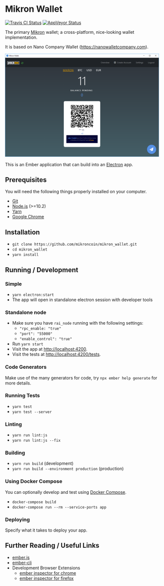 # Mikron Wallet

[![Travis CI Status](https://travis-ci.org/mikroncoin/mikron_wallet.svg?branch=master)](https://travis-ci.org/mikroncoin/mikron_wallet) [![AppVeyor Status](https://ci.appveyor.com/api/projects/status/917e9ui37nwt4i00/branch/master?svg=true)](https://ci.appveyor.com/project/devinus/mikron_wallet/branch/master)

The primary [Mikron](https://mikron.io) wallet; a cross-platform, nice-looking wallet implementation.

It is based on Nano Company Wallet (https://nanowalletcompany.com).

[![Screenshot](public/images/screenshot.png)](public/images/screenshot.png)

This is an Ember application that can build into an [Electron](https://electronjs.org/) app.

## Prerequisites

You will need the following things properly installed on your computer.

* [Git](https://git-scm.com/)
* [Node.js](https://nodejs.org/) (>=10.2)
* [Yarn](https://yarnpkg.com/)
* [Google Chrome](https://google.com/chrome/)

## Installation

* `git clone https://github.com/mikroncoin/mikron_wallet.git`
* `cd mikron_wallet`
* `yarn install`

## Running / Development

### Simple
* `yarn electron:start`
* The app will open in standalone electron session with developer tools

### Standalone node
* Make sure you have `rai_node` running with the following settings:
  * `"rpc_enable: "true"`
  * `"port": "55000"`
  * `"enable_control": "true"`
* Run `yarn start`
* Visit the app at [http://localhost:4200](http://localhost:4200).
* Visit the tests at [http://localhost:4200/tests](http://localhost:4200/tests).

### Code Generators

Make use of the many generators for code, try `npx ember help generate` for more details.

### Running Tests

* `yarn test`
* `yarn test --server`

### Linting

* `yarn run lint:js`
* `yarn run lint:js --fix`

### Building

* `yarn run build` (development)
* `yarn run build --environment production` (production)

### Using Docker Compose

You can optionally develop and test using [Docker Compose](https://docs.docker.com/compose/).

* `docker-compose build`
* `docker-compose run --rm --service-ports app`

### Deploying

Specify what it takes to deploy your app.

## Further Reading / Useful Links

* [ember.js](https://emberjs.com/)
* [ember-cli](https://ember-cli.com/)
* Development Browser Extensions
  * [ember inspector for chrome](https://chrome.google.com/webstore/detail/ember-inspector/bmdblncegkenkacieihfhpjfppoconhi)
  * [ember inspector for firefox](https://addons.mozilla.org/en-US/firefox/addon/ember-inspector/)
